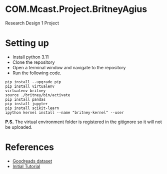 # COM.Mcast.Project.BritneyAgius
Research Design 1 Project

# Setting up

- Install python 3.11
- Clone the repository
- Open a terminal window and navigate to the repository
- Run the following code.

```
pip install --upgrade pip
pip install virtualenv
virtualenv britney
source ./britney/bin/activate
pip install pandas 
pip install jupyter 
pip install scikit-learn
ipython kernel install --name "britney-kernel" --user
```

**P.S.** The virtual environment folder is registered in the gitignore so it will not be uploaded.

# References
- [Goodreads dataset](https://sites.google.com/eng.ucsd.edu/ucsdbookgraph/home)
- [Initial Tutorial](https://github.com/MengtingWan/goodreads)